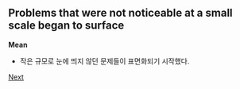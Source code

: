 Problems that were not noticeable at a small scale began to surface
------------

**Mean**
- 작은 규모로 눈에 띄지 않던 문제들이 표면화되기 시작했다.


[Next](./%NEXT)
